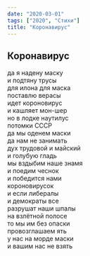 ```yaml
---
date: "2020-03-01"
tags: ["2020", "Стихи"]
title: "Коронавирус"
---
```


## Коронавирус

да я надену маску<br>
и подтяну трусы<br>
для илона для маска<br>
поставлю верасы<br>
идет короновирус<br>
и кашляет мон-шер<br>
но в лодке наутилус<br>
потомки СССР<br>
да мы оденем маски<br>
да нам не занимать<br>
дух трудовой и майский<br>
и голубую гладь<br>
мы вздыбим наше знамя<br>
и поедим чеснок<br>
и победится нами<br>
короновирусок<br>
и если либералы<br>
и демократы все<br>
разрушат наши шпалы<br>
на взлётной полосе<br>
то мы им без опаски<br>
провозглашаем ять<br>
у нас на морде маски<br>
и вашим нас не взять<br>